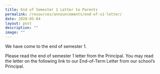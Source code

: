 ```yaml
---
title: End of Semester 1 Letter to Parents
permalink: /resources/announcements/end-of-s1-letter/
date: 2020-05-04
layout: post
description: ""
image: ""
---
```

We have come to the end of semester 1.

Please read the end of semester 1 letter from the Principal. You may read the letter on the following link to our End-of-Term Letter from our school’s Principal.

